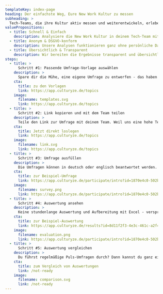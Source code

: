 ```yaml
---
templateKey: index-page
heading: Der einfachste Weg, Eure New Work Kultur zu messen
subheading: >
  Tech-Teams, die ihre Kultur aktiv messen und weiterentwickeln, erleben höhere Zufriedenheit, Innovationskraft und Produktivität. Mit culturyze helfen wir euch dabei, euer volles Potential zu entfalten.
valuePropositions:
  - title: Schnell & Einfach
    description: Analysiere die New Work Kultur in deinem Tech-Team mit unseren vorgefertigten Umfrage-Vorlagen. Ohne Account - ohne Schnickschnack - ohne Kosten!
  - title: Anonym & DSGVO-konform
    description: Unsere Analysen funktionieren ganz ohne persönliche Daten.
  - title: Übersichtlich & Transparent
    description: Wir bereiten die Ergebnisse transparent und übersichtlich für dich und dein Team auf. Ganz ohne nervige Excel-Bastelei - versprochen!
steps:
  - title: >
      Schritt #1: Passende Umfrage-Vorlage auswählen
    description: >
      Spare dir die Mühe, eine eigene Umfrage zu entwerfen - das haben unsere Experten bereits für dich erledigt. Erstelle mit unseren Analyse-Vorlagen mit wenigen Clicks eine Umfrage, um die New Work Kultur deines Tech-Teams zu messen.
    cta:
      title: zu den Vorlagen
      link: https://app.culturyze.de/topics
    image:
      filename: templates.svg
      link: https://app.culturyze.de/topics
  - title: >
      Schritt #2: Link kopieren und mit dem Team teilen
    description: >
      Teile den Link zur Umfrage mit deinem Team. Weil uns eine hohe Teilnahmequote am Herzen liegt, funktioniert die Umfrage ganz ohne Account - schnell und einfach eben.
    cta:
      title: Jetzt direkt loslegen
      link: https://app.culturyze.de/topics
    image:
      filename: link.svg
      link: https://app.culturyze.de/topics
  - title: >
      Schritt #3: Umfrage ausfüllen
    description: >
      Die Umfragen können in deutsch oder englisch beantwortet werden. Die Fragen sind verständlich und auf den Punkt gebracht. Kurze Erklärungen und Mini-Videos machen den Sinn der Umfrage für jedes Teammitglied verständlich.
    cta:
      title: zur Beispiel-Umfrage
      link: https://app.culturyze.de/participate/intro?id=1870e4c0-502b-4929-a121-3d0e7498ef69
    image:
      filename: survey.png
      link: https://app.culturyze.de/participate/intro?id=1870e4c0-502b-4929-a121-3d0e7498ef69
  - title: >
      Schritt #4: Auswertung ansehen
    description: >
      Keine stundenlange Auswertung und Aufbereitung mit Excel - versprochen. Das übernimmt unser Tool wie von Zauberhand im Hintergrund. Teile die Ergebnisse ganz einfach per Link mit deinem Team oder bette sie in dein Wiki-System ein.
    cta:
      title: zur Beispiel-Auswertung
      link: https://app.culturyze.de/results?id=8d11f2f3-4e3c-461c-a2f4-e85f1b64f95c&questionId=1
    image:
      filename: evaluation.png
      link: https://app.culturyze.de/participate/intro?id=1870e4c0-502b-4929-a121-3d0e7498ef69
  - title: >
      Schritt #5: Auswertung vergleichen
    description: >
      Du führst regelmäßige Puls-Umfragen durch? Dann kannst du ganz einfach verschiedene Ergebnisse im Vergleich ansehen. Egal, ob du zwischen Teams oder über mehrere Zeiträume vergleichen magst. Das geht ganz einfach.
    cta:
      title: zum Vergleich von Auswertungen
      link: /not-ready
    image:
      filename: comparison.svg
      link: /not-ready
---
```

